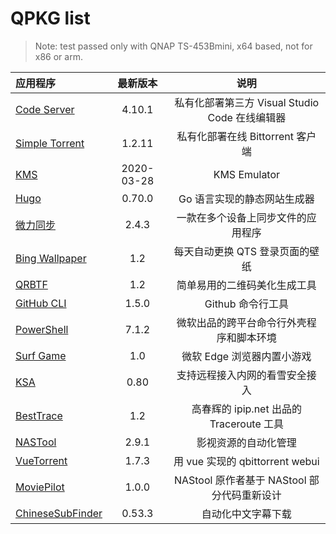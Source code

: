 # QPKG list

> Note: test passed only with QNAP TS-453Bmini, x64 based, not for x86 or arm.

| 应用程序                               |  最新版本  |                      说明                      |
| :------------------------------------- | :--------: | :--------------------------------------------: |
| [Code Server](/code-server/)           |   4.10.1   | 私有化部署第三方 Visual Studio Code 在线编辑器 |
| [Simple Torrent](/simple-torrent/)     |   1.2.11   |        私有化部署在线 Bittorrent 客户端        |
| [KMS](/kms/)                           | 2020-03-28 |                  KMS Emulator                  |
| [Hugo](/hugo/)                         |   0.70.0   |          Go 语言实现的静态网站生成器           |
| [微力同步](/verysync/)                 |   2.4.3    |       一款在多个设备上同步文件的应用程序       |
| [Bing Wallpaper](/bingwallpaper/)      |    1.2     |        每天自动更换 QTS 登录页面的壁纸         |
| [QRBTF](/qrbtf/)                       |    1.2     |          简单易用的二维码美化生成工具          |
| [GitHub CLI](/githubcli/)              |   1.5.0    |               Github 命令行工具                |
| [PowerShell](/powershell/)             |   7.1.2    |    微软出品的跨平台命令行外壳程序和脚本环境    |
| [Surf Game](/surf/)                    |    1.0     |           微软 Edge 浏览器内置小游戏           |
| [KSA](/ksa/)                           |    0.80    |         支持远程接入内网的看雪安全接入         |
| [BestTrace](/besttrace/d)              |    1.2     |    高春辉的 ipip.net 出品的 Traceroute 工具    |
| [NASTool](/nastool/)                   |   2.9.1    |              影视资源的自动化管理              |
| [VueTorrent](/vuetorrent/)             |   1.7.3    |        用 vue 实现的 qbittorrent webui         |
| [MoviePilot](/moviepilot/)             |   1.0.0    |  NAStool 原作者基于 NAStool 部分代码重新设计   |
| [ChineseSubFinder](/chinesesubfinder/) |   0.53.3   |               自动化中文字幕下载               |
